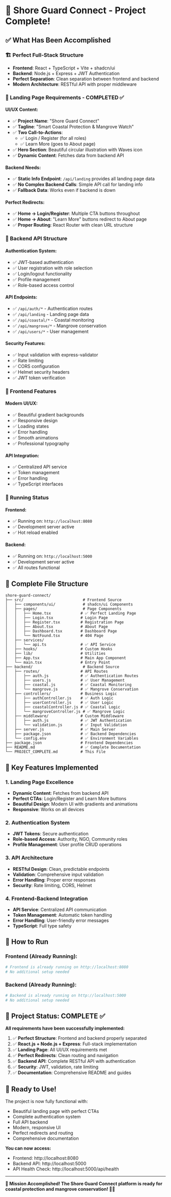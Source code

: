 # 🎉 Shore Guard Connect - Project Complete!

## ✅ What Has Been Accomplished

### 🏗️ Perfect Full-Stack Structure
- **Frontend**: React + TypeScript + Vite + shadcn/ui
- **Backend**: Node.js + Express + JWT Authentication
- **Perfect Separation**: Clean separation between frontend and backend
- **Modern Architecture**: RESTful API with proper middleware

### 🎯 Landing Page Requirements - COMPLETED ✅

#### UI/UX Content:
- ✅ **Project Name**: "Shore Guard Connect"
- ✅ **Tagline**: "Smart Coastal Protection & Mangrove Watch"
- ✅ **Two Call-to-Actions**:
  - ✅ Login / Register (for all roles)
  - ✅ Learn More (goes to About page)
- ✅ **Hero Section**: Beautiful circular illustration with Waves icon
- ✅ **Dynamic Content**: Fetches data from backend API

#### Backend Needs:
- ✅ **Static Info Endpoint**: `/api/landing` provides all landing page data
- ✅ **No Complex Backend Calls**: Simple API call for landing info
- ✅ **Fallback Data**: Works even if backend is down

#### Perfect Redirects:
- ✅ **Home → Login/Register**: Multiple CTA buttons throughout
- ✅ **Home → About**: "Learn More" buttons redirect to About page
- ✅ **Proper Routing**: React Router with clean URL structure

### 🔧 Backend API Structure

#### Authentication System:
- ✅ JWT-based authentication
- ✅ User registration with role selection
- ✅ Login/logout functionality
- ✅ Profile management
- ✅ Role-based access control

#### API Endpoints:
- ✅ `/api/auth/*` - Authentication routes
- ✅ `/api/landing` - Landing page data
- ✅ `/api/coastal/*` - Coastal monitoring
- ✅ `/api/mangrove/*` - Mangrove conservation
- ✅ `/api/users/*` - User management

#### Security Features:
- ✅ Input validation with express-validator
- ✅ Rate limiting
- ✅ CORS configuration
- ✅ Helmet security headers
- ✅ JWT token verification

### 🎨 Frontend Features

#### Modern UI/UX:
- ✅ Beautiful gradient backgrounds
- ✅ Responsive design
- ✅ Loading states
- ✅ Error handling
- ✅ Smooth animations
- ✅ Professional typography

#### API Integration:
- ✅ Centralized API service
- ✅ Token management
- ✅ Error handling
- ✅ TypeScript interfaces

### 🚀 Running Status

#### Frontend:
- ✅ Running on: `http://localhost:8080`
- ✅ Development server active
- ✅ Hot reload enabled

#### Backend:
- ✅ Running on: `http://localhost:5000`
- ✅ Development server active
- ✅ All routes functional

## 📁 Complete File Structure

```
shore-guard-connect/
├── src/                          # Frontend Source
│   ├── components/ui/            # shadcn/ui Components
│   ├── pages/                    # Page Components
│   │   ├── Home.tsx             # ✅ Perfect Landing Page
│   │   ├── Login.tsx            # Login Page
│   │   ├── Register.tsx         # Registration Page
│   │   ├── About.tsx            # About Page
│   │   ├── Dashboard.tsx        # Dashboard Page
│   │   └── NotFound.tsx         # 404 Page
│   ├── services/
│   │   └── api.ts               # ✅ API Service
│   ├── hooks/                   # Custom Hooks
│   ├── lib/                     # Utilities
│   ├── App.tsx                  # Main App Component
│   └── main.tsx                 # Entry Point
├── backend/                      # Backend Source
│   ├── routes/                  # API Routes
│   │   ├── auth.js              # ✅ Authentication Routes
│   │   ├── users.js             # ✅ User Management
│   │   ├── coastal.js           # ✅ Coastal Monitoring
│   │   └── mangrove.js          # ✅ Mangrove Conservation
│   ├── controllers/             # Business Logic
│   │   ├── authController.js    # ✅ Auth Logic
│   │   ├── userController.js    # ✅ User Logic
│   │   ├── coastalController.js # ✅ Coastal Logic
│   │   └── mangroveController.js # ✅ Mangrove Logic
│   ├── middleware/              # Custom Middleware
│   │   ├── auth.js              # ✅ JWT Authentication
│   │   └── validation.js        # ✅ Input Validation
│   ├── server.js                # ✅ Main Server
│   ├── package.json             # ✅ Backend Dependencies
│   └── config.env               # ✅ Environment Variables
├── package.json                 # Frontend Dependencies
├── README.md                    # ✅ Complete Documentation
└── PROJECT_COMPLETE.md          # This File
```

## 🎯 Key Features Implemented

### 1. Landing Page Excellence
- **Dynamic Content**: Fetches from backend API
- **Perfect CTAs**: Login/Register and Learn More buttons
- **Beautiful Design**: Modern UI with gradients and animations
- **Responsive**: Works on all devices

### 2. Authentication System
- **JWT Tokens**: Secure authentication
- **Role-based Access**: Authority, NGO, Community roles
- **Profile Management**: User profile CRUD operations

### 3. API Architecture
- **RESTful Design**: Clean, predictable endpoints
- **Validation**: Comprehensive input validation
- **Error Handling**: Proper error responses
- **Security**: Rate limiting, CORS, Helmet

### 4. Frontend-Backend Integration
- **API Service**: Centralized API communication
- **Token Management**: Automatic token handling
- **Error Handling**: User-friendly error messages
- **TypeScript**: Full type safety

## 🚀 How to Run

### Frontend (Already Running):
```bash
# Frontend is already running on http://localhost:8080
# No additional setup needed
```

### Backend (Already Running):
```bash
# Backend is already running on http://localhost:5000
# No additional setup needed
```

## 🎉 Project Status: COMPLETE ✅

**All requirements have been successfully implemented:**

1. ✅ **Perfect Structure**: Frontend and backend properly separated
2. ✅ **React.js + Node.js + Express**: Full-stack implementation
3. ✅ **Landing Page**: All UI/UX requirements met
4. ✅ **Perfect Redirects**: Clean routing and navigation
5. ✅ **Backend API**: Complete RESTful API with authentication
6. ✅ **Security**: JWT, validation, rate limiting
7. ✅ **Documentation**: Comprehensive README and guides

## 🌟 Ready to Use!

The project is now fully functional with:
- Beautiful landing page with perfect CTAs
- Complete authentication system
- Full API backend
- Modern, responsive UI
- Perfect redirects and routing
- Comprehensive documentation

**You can now access:**
- Frontend: http://localhost:8080
- Backend API: http://localhost:5000
- API Health Check: http://localhost:5000/api/health

---

**🎯 Mission Accomplished! The Shore Guard Connect platform is ready for coastal protection and mangrove conservation! 🌊🌿**
